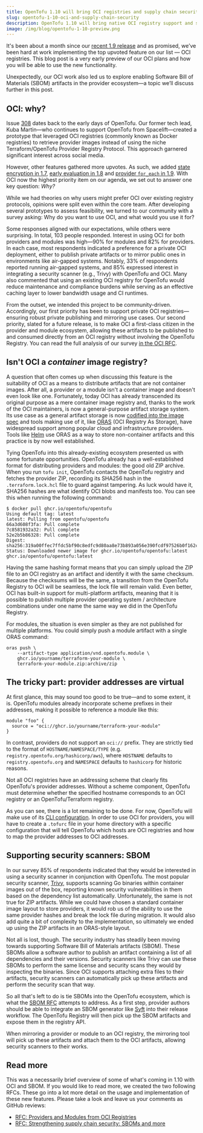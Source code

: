 ```yaml
---
title: OpenTofu 1.10 will bring OCI registries and supply chain security features
slug: opentofu-1-10-oci-and-supply-chain-security
description: OpenTofu 1.10 will bring native OCI registry support and supply chain security tools
image: /img/blog/opentofu-1-10-preview.png
---
```


It's been about a month since our [recent 1.9 release](/blog/2025-01-10-opentofu-1-9-0) and as promised, we’ve been hard at work implementing the top upvoted feature on our list — OCI registries. This blog post is a very early preview of our OCI plans and how you will be able to use the new functionality.

Unexpectedly, our OCI work also led us to explore enabling Software Bill of Materials (SBOM) artifacts in the provider ecosystem—a topic we’ll discuss further in this post.

## OCI: why?

Issue [308](https://github.com/opentofu/opentofu/issues/308) dates back to the early days of OpenTofu. Our former tech lead, Kuba Martin—who continues to support OpenTofu from Spacelift—created a prototype that leveraged OCI registries (commonly known as Docker registries) to retrieve provider images instead of using the niche Terraform/OpenTofu Provider Registry Protocol. This approach garnered significant interest across social media.

However, other features gathered more upvotes. As such, we added [state encryption in 1.7](/blog/2024-04-30-opentofu-1-7-0), [early evaluation in 1.8](/blog/2024-07-29-opentofu-1-8-0) and [provider `for_each` in 1.9](/blog/2025-01-10-opentofu-1-9-0). With OCI now the highest priority item on our agenda, we set out to answer one key question: _Why?_

While we had theories on why users might prefer OCI over existing registry protocols, opinions were split even within the core team. After developing several prototypes to assess feasibility, we turned to our community with a survey asking: Why do you want to use OCI, and what would you use it for?

Some responses aligned with our expectations, while others were surprising. In total, 103 people responded. Interest in using OCI for both providers and modules was high—90% for modules and 82% for providers. In each case, most respondents indicated a preference for a private OCI deployment, either to publish private artifacts or to mirror public ones in environments like air-gapped systems. Notably, 33% of respondents reported running air-gapped systems, and 85% expressed interest in integrating a security scanner (e.g., Trivy) with OpenTofu and OCI. Many also commented that using an existing OCI registry for OpenTofu would reduce maintenance and compliance burdens while serving as an effective caching layer to lower bandwidth usage and CI runtimes.

From the outset, we intended this project to be community-driven. Accordingly, our first priority has been to support private OCI registries—ensuring robust private publishing and mirroring use cases. Our second priority, slated for a future release, is to make OCI a first-class citizen in the provider and module ecosystem, allowing these artifacts to be published to and consumed directly from an OCI registry without involving the OpenTofu Registry. You can read the full analysis of our survey [in the OCI RFC](https://github.com/opentofu/opentofu/pull/2163).

## Isn't OCI a _container_ image registry?

A question that often comes up when discussing this feature is the suitability of OCI as a means to distribute artifacts that are not container images. After all, a provider or a module isn't a container image and doesn't even look like one. Fortunately, today OCI has already transcended its original purpose as a mere container image registry and, thanks to the work of the OCI maintainers, is now a general-purpose artifact storage system. Its use case as a general artifact storage is now [codified into the image spec](https://github.com/opencontainers/image-spec/blob/main/manifest.md#guidelines-for-artifact-usage) and tools making use of it, like [ORAS](https://oras.land) (OCI Registry As Storage), have widespread support among popular cloud and infrastructure providers. Tools like [Helm](https://helm.sh/) use ORAS as a way to store non-container artifacts and this practice is by now well established.

Tying OpenTofu into this already-existing ecosystem presented us with some fortunate opportunities. OpenTofu already has a well-established format for distributing providers and modules: the good old ZIP archive. When you run `tofu init`, OpenTofu contacts the OpenTofu registry and fetches the provider ZIP, recording its SHA256 hash in the `.terraform.lock.hcl` file to guard against tampering. As luck would have it, SHA256 hashes are what identify OCI blobs and manifests too. You can see this when running the following command:

```
$ docker pull ghcr.io/opentofu/opentofu
Using default tag: latest
latest: Pulling from opentofu/opentofu
66a3d608f3fa: Pull complete
7c8581932a32: Pull complete
52e2b5b86328: Pull complete
Digest: sha256:319a00ffec7ffdc5bf90c8edfc9d80aa8e73b893a056e390fcdf97526b0f162c
Status: Downloaded newer image for ghcr.io/opentofu/opentofu:latest
ghcr.io/opentofu/opentofu:latest
```

Having the same hashing format means that you can simply upload the ZIP file to an OCI registry as an artifact and identify it with the same checksum. Because the checksums will be the same, a transition from the OpenTofu Registry to OCI will be seamless, the lock file will remain valid. Even better, OCI has built-in support for multi-platform artifacts, meaning that it is possible to publish multiple provider operating system / architecture combinations under one name the same way we did in the OpenTofu Registry.

For modules, the situation is even simpler as they are not published for multiple platforms. You could simply push a module artifact with a single ORAS command:

```
oras push \
    --artifact-type application/vnd.opentofu.module \
    ghcr.io/yourname/terraform-your-module \
    terraform-your-module.zip:archive/zip
```

## The tricky part: provider addresses are virtual

At first glance, this may sound too good to be true—and to some extent, it is. OpenTofu modules already incorporate scheme prefixes in their addresses, making it possible to reference a module like this:

```hcl
module "foo" {
  source = "oci://ghcr.io/yourname/terraform-your-module"
}
```

In contrast, providers do not support an `oci://` prefix. They are strictly tied to the format of `HOSTNAME/NAMESPACE/TYPE` (e.g. `registry.opentofu.org/hashicorp/aws`), where `HOSTNAME` defaults to `registry.opentofu.org` and `NAMESPACE` defaults to `hashicorp` for historic reasons.

Not all OCI registries have an addressing scheme that clearly fits OpenTofu's provider addresses. Without a scheme component, OpenTofu must determine whether the specified hostname corresponds to an OCI registry or an OpenTofu/Terraform registry.

As you can see, there is a lot remaining to be done. For now, OpenTofu will make use of its [CLI configuration](https://opentofu.org/docs/cli/config/config-file/#provider-installation). In order to use OCI for providers, you will have to create a `.tofurc` file in your home directory with a specific configuration that will tell OpenTofu which hosts are OCI registries and how to map the provider addresses to OCI addresses.

## Supporting security scanners: SBOM

In our survey 85% of respondents indicated that they would be interested in using a security scanner in conjunction with OpenTofu. The most popular security scanner, [Trivy](https://trivy.dev/), supports scanning Go binaries within container images out of the box, reporting known security vulnerabilities in them based on the dependency list automatically. Unfortunately, the same is not true for ZIP artifacts. While we could have chosen a standard container image layout to store providers, it would rob us of the ability to use the same provider hashes and break the lock file during migration. It would also add quite a bit of complexity to the implementation, so ultimately we ended up using the ZIP artifacts in an ORAS-style layout.

Not all is lost, though. The security industry has steadily been moving towards supporting Software Bill of Materials artifacts (SBOM). These SBOMs allow a software author to publish an artifact containing a list of all dependencies and their versions. Security scanners like Trivy can use these SBOMs to perform the same license and security scans they would by inspecting the binaries. Since OCI supports attaching extra files to their artifacts, security scanners can automatically pick up these artifacts and perform the security scan that way.

So all that's left to do is tie SBOMs into the OpenTofu ecosystem, which is what the [SBOM RFC](https://github.com/opentofu/opentofu/pull/2494) attempts to address. As a first step, provider authors should be able to integrate an SBOM generator like [Syft](https://github.com/anchore/syft) into their release workflow. The OpenTofu Registry will then pick up the SBOM artifacts and expose them in the registry API.

When mirroring a provider or module to an OCI registry, the mirroring tool will pick up these artifacts and attach them to the OCI artifacts, allowing security scanners to their works.

## Read more

This was a necessarily brief overview of some of what's coming in 1.10 with OCI and SBOM. If you would like to read more, we created the two following RFCs. These go into a lot more detail on the usage and implementation of these new features. Please take a look and leave us your comments as GitHub reviews:

- [RFC: Providers and Modules from OCI Registries](https://github.com/opentofu/opentofu/pull/2163)
- [RFC: Strengthening supply chain security: SBOMs and more](https://github.com/opentofu/opentofu/pull/2494)
